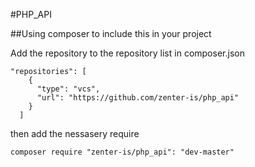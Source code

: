 #PHP_API


##Using composer to include this in your project

Add the repository to the repository list in composer.json

```
"repositories": [
    {
      "type": "vcs",
      "url": "https://github.com/zenter-is/php_api"
    }
  ]
```

then add the nessasery require

```
composer require "zenter-is/php_api": "dev-master"
```

